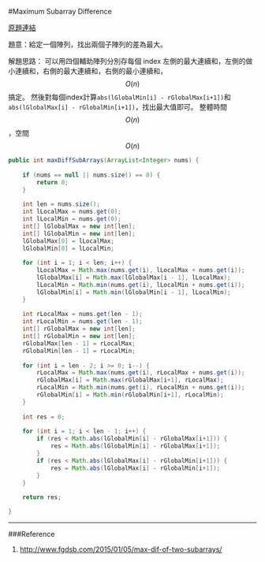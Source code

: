 #Maximum Subarray Difference

[原題連結](http://www.lintcode.com/en/problem/maximum-subarray-difference/)

題意：給定一個陣列，找出兩個子陣列的差為最大。

解題思路：
可以用四個輔助陣列分別存每個 index 左側的最大連續和，左側的做小連續和，右側的最大連續和，右側的最小連續和，$$O(n)$$搞定。
然後對每個index計算```abs(lGlobalMin[i] - rGlobalMax[i+1])```和```abs(lGlobalMax[i] - rGlobalMin[i+1])```，找出最大值即可。
整體時間$$O(n)$$，空間$$O(n)$$

```java
public int maxDiffSubArrays(ArrayList<Integer> nums) {
    
    if (nums == null || nums.size() == 0) {
        return 0;
    }
    
    int len = nums.size();
    int lLocalMax = nums.get(0);
    int lLocalMin = nums.get(0);
    int[] lGlobalMax = new int[len];
    int[] lGlobalMin = new int[len];
    lGlobalMax[0] = lLocalMax;
    lGlobalMin[0] = lLocalMin;
    
    for (int i = 1; i < len; i++) {
        lLocalMax = Math.max(nums.get(i), lLocalMax + nums.get(i));
        lGlobalMax[i] = Math.max(lGlobalMax[i - 1], lLocalMax);
        lLocalMin = Math.min(nums.get(i), lLocalMin + nums.get(i));
        lGlobalMin[i] = Math.min(lGlobalMin[i - 1], lLocalMin); 
    }
    
    int rLocalMax = nums.get(len - 1);
    int rLocalMin = nums.get(len - 1);
    int[] rGlobalMax = new int[len];
    int[] rGlobalMin = new int[len];
    rGlobalMax[len - 1] = rLocalMax;
    rGlobalMin[len - 1] = rLocalMin;
    
    for (int i = len - 2; i >= 0; i--) {
        rLocalMax = Math.max(nums.get(i), rLocalMax + nums.get(i));
        rGlobalMax[i] = Math.max(rGlobalMax[i+1], rLocalMax);
        rLocalMin = Math.min(nums.get(i), rLocalMin + nums.get(i));
        rGlobalMin[i] = Math.min(rGlobalMin[i+1], rLocalMin);
    }
    
    int res = 0;
    
    for (int i = 1; i < len - 1; i++) {
        if (res < Math.abs(lGlobalMin[i] - rGlobalMax[i+1])) {
            res = Math.abs(lGlobalMin[i] - rGlobalMax[i+1]);
        }
        if (res < Math.abs(lGlobalMax[i] - rGlobalMin[i+1])) {
            res = Math.abs(lGlobalMax[i] - rGlobalMin[i+1]);
        }
    }
    
    return res;

}
```

---
###Reference
1. http://www.fgdsb.com/2015/01/05/max-dif-of-two-subarrays/
